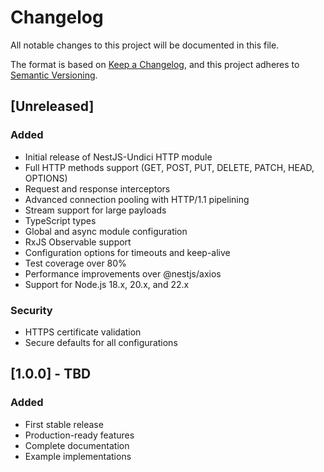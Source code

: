 # Changelog

All notable changes to this project will be documented in this file.

The format is based on [Keep a Changelog](https://keepachangelog.com/en/1.0.0/),
and this project adheres to [Semantic Versioning](https://semver.org/spec/v2.0.0.html).

## [Unreleased]

### Added
- Initial release of NestJS-Undici HTTP module
- Full HTTP methods support (GET, POST, PUT, DELETE, PATCH, HEAD, OPTIONS)
- Request and response interceptors
- Advanced connection pooling with HTTP/1.1 pipelining
- Stream support for large payloads
- TypeScript types
- Global and async module configuration
- RxJS Observable support
- Configuration options for timeouts and keep-alive
- Test coverage over 80%
- Performance improvements over @nestjs/axios
- Support for Node.js 18.x, 20.x, and 22.x

### Security
- HTTPS certificate validation
- Secure defaults for all configurations

## [1.0.0] - TBD

### Added
- First stable release
- Production-ready features
- Complete documentation
- Example implementations